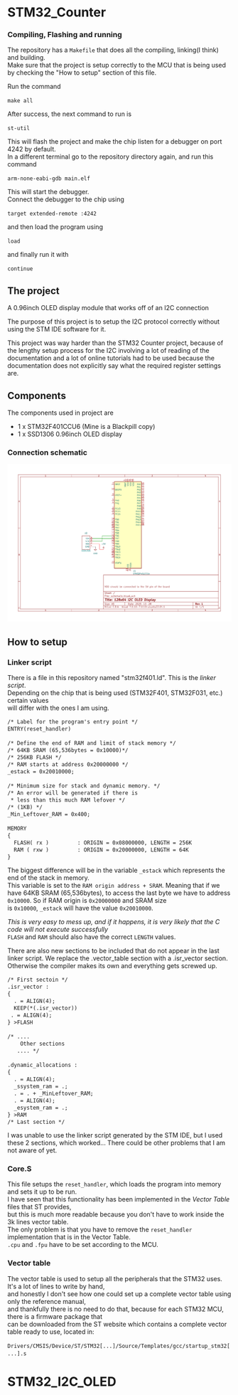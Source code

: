 # STM32_Counter

### Compiling, Flashing and running

The repository has a ``Makefile`` that does all the compiling, linking(I think) and building.  
Make sure that the project is setup correctly to the MCU that is being used by checking the "How to setup" section of this file.  

Run the command 

``make all``  

After success, the next command to run is

``st-util``

This will flash the project and make the chip listen for a debugger on port 4242 by default.  
In a different terminal go to the repository directory again, and run this command

``arm-none-eabi-gdb main.elf``

This will start the debugger.  
Connect the debugger to the chip using

``target extended-remote :4242``

and then load the program using

``load``

and finally run it with

``continue``


## The project

A 0.96inch OLED display module that works off of an I2C connection

The purpose of this project is to setup the I2C protocol correctly without using the
STM IDE software for it.

This project was way harder than the STM32 Counter project, because of the lengthy setup process
for the I2C involving a lot of reading of the documentation and a lot of online tutorials had to be used
because the documentation does not explicitly say what the required register settings are.

## Components

The components used in project are
+ 1 x STM32F401CCU6 (Mine is a Blackpill copy)
+ 1 x SSD1306 0.96inch OLED display

### Connection schematic

![Project schematic!](schematics/schematic_image.png "Schematic")

## How to setup

### Linker script

There is a file in this repository named "stm32f401.ld". This is the *linker script*.  
Depending on the chip that is being used (STM32F401, STM32F031, etc.) certain values  
will differ with the ones I am using.
    
    /* Label for the program's entry point */
    ENTRY(reset_handler)

    /* Define the end of RAM and limit of stack memory */
    /* 64KB SRAM (65,536bytes = 0x10000)*/
    /* 256KB FLASH */
    /* RAM starts at address 0x20000000 */
    _estack = 0x20010000;

    /* Minimum size for stack and dynamic memory. */
    /* An error will be generated if there is
     * less than this much RAM lefover */
    /* (1KB) */
    _Min_Leftover_RAM = 0x400;

    MEMORY
    {
      FLASH( rx )         : ORIGIN = 0x08000000, LENGTH = 256K
      RAM ( rxw )         : ORIGIN = 0x20000000, LENGTH = 64K
    }

The biggest difference will be in the variable ``_estack`` which represents the end of the stack in memory.  
This variable is set to the ``RAM origin address + SRAM``. Meaning that if we have 64KB SRAM (65,536bytes), 
to access the last byte we have to address ``0x10000``. So if RAM origin is ``0x20000000`` and SRAM size  
is ``0x10000``, ``_estack`` will have the value ``0x20010000``.  

*This is very easy to mess up, and if it happens, it is very likely that the C code will not execute successfully*  
``FLASH`` and ``RAM`` should also have the correct ``LENGTH`` values.  


There are also new sections to be included that do not appear in the last linker script.
We replace the .vector_table section with a .isr_vector section. Otherwise the compiler makes its
own and everything gets screwed up.

    /* First sectoin */
    .isr_vector :
    {
      . = ALIGN(4);
      KEEP(*(.isr_vector))
     . = ALIGN(4);
    } >FLASH 

    /* ....
        Other sections
       .... */

    .dynamic_allocations :
    {
      . = ALIGN(4);
      _ssystem_ram = .;
      . = . + _MinLeftover_RAM;
      . = ALIGN(4);
      _esystem_ram = .;
    } >RAM
    /* Last section */

I was unable to use the linker script generated by the STM IDE, but I used these 2 sections, which worked...
There could be other problems that I am not aware of yet.


### Core.S
This file setups the ``reset_handler``, which loads the program into memory and sets it up to be run.  
I have seen that this functionality has been implemented in the *Vector Table* files that ST provides,  
but this is much more readable because you don't have to work inside the 3k lines vector table.  
The only problem is that you have to remove the ``reset_handler`` implementation that is in the Vector Table.  
``.cpu`` and ``.fpu`` have to be set according to the MCU.  

### Vector table
The vector table is used to setup all the peripherals that the STM32 uses. It's a lot of lines to write by hand,  
and honestly I don't see how one could set up a complete vector table using only the reference manual,  
and thankfully there is no need to do that, because for each STM32 MCU, there is a firmware package that  
can be downloaded from the ST website which contains a complete vector table ready to use, located in:  

``Drivers/CMSIS/Device/ST/STM32[...]/Source/Templates/gcc/startup_stm32[...].s``  
# STM32_I2C_OLED

